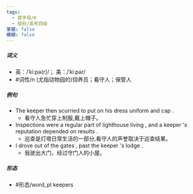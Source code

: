 ```yaml
---
tags:
  - 首字母/K
  - 级别/高考四级
掌握: false
模糊: false
---
```

##### 词义
- 英：/ˈkiːpə(r)/； 美：/ˈkiːpər/
- #词性/n  (尤指动物园的)饲养员；看守人；保管人
##### 例句
- The keeper then scurried to put on his dress uniform and cap .
	- 看守人急忙穿上制服,戴上帽子。
- Inspections were a regular part of lighthouse living , and a keeper 's reputation depended on results .
	- 巡查是灯塔日常生活的一部分,看守人的声誉取决于巡查结果。
- I drove out of the gates , past the keeper 's lodge .
	- 我驶出大门，经过守门人的小屋。
##### 形态
- #形态/word_pl keepers

